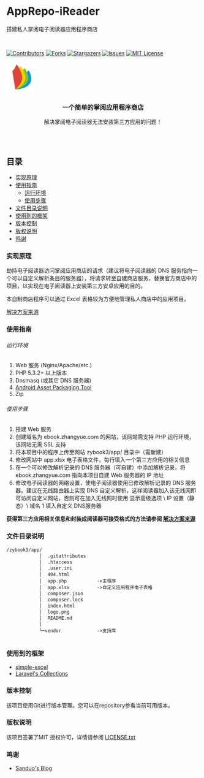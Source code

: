 

# AppRepo-iReader

搭建私人掌阅电子阅读器应用程序商店

<br />

<p align="center">
  
<!-- PROJECT SHIELDS -->

[![Contributors][contributors-shield]][contributors-url]
[![Forks][forks-shield]][forks-url]
[![Stargazers][stars-shield]][stars-url]
[![Issues][issues-shield]][issues-url]
[![MIT License][license-shield]][license-url]


<!-- PROJECT LOGO -->
  
  <a href="https://github.com/RoyLaw/AppRepo-iReader">
    <img src="logo.png" alt="Logo" width="80" height="80">
  </a>

  <h3 align="center">一个简单的掌阅应用程序商店</h3>
  <p align="center">
    解决掌阅电子阅读器无法安装第三方应用的问题！
    <br />

  </p>

</p>

<br />
<br />
 
## 目录

- [实现原理](#实现原理)
- [使用指南](#使用指南)
  - [运行环境](#运行环境)
  - [使用步骤](#使用步骤)
- [文件目录说明](#文件目录说明)
- [使用到的框架](#使用到的框架)
- [版本控制](#版本控制)
- [版权说明](#版权说明)
- [鸣谢](#鸣谢)

### 实现原理

劫持电子阅读器访问掌阅应用商店的请求（建议将电子阅读器的 DNS 服务指向一个可以自定义解析条目的服务器），将请求转至自建商店服务，替换官方商店中的项目，以实现在电子阅读器上安装第三方安卓应用的目的。

本自制商店程序可以通过 Excel 表格较为方便地管理私人商店中的应用项目。

[解决方案来源](https://hksanduo.github.io/2021/11/09/2021-11-09-ireader-smart-xs-pro-crack)

### 使用指南


###### 运行环境

1. Web 服务 (Nginx/Apache/etc.)
2. PHP 5.3.2+ 以上版本
3. Dnsmasq (或其它 DNS 服务器)
4. [Android Asset Packaging Tool](https://thismj.cn/2019/03/06/aapt-ming-ling-xing-shi-yong-shi-jian/)
5. Zip

###### 使用步骤

1. 搭建 Web 服务
2. 创建域名为 ebook.zhangyue.com 的网站，该网站需支持 PHP 运行环境，该网站无需 SSL 支持
3. 将本项目中的程序上传至网站 zybook3/app/ 目录中（需新建）
4. 修改网站中 app.xlsx 电子表格文件，每行填入一个第三方应用的相关信息
5. 在一个可以修改解析记录的 DNS 服务器（可自建）中添加解析记录，将 ebook.zhangyue.com 指向本项目自建 Web 服务器的 IP 地址
6. 修改电子阅读器的网络设置，使电子阅读器使用已修改解析记录的 DNS 服务器。建议在无线路由器上实现 DNS 自定义解析，这样阅读器加入该无线网即可访问自定义网站，否则可在加入无线网时使用 显示高级选项 \ IP 设置（静态）\ 域名 1 填入自定义 DNS服务器

**获得第三方应用相关信息和封装成阅读器可接受格式的方法请参阅 [解决方案来源](https://hksanduo.github.io/2021/11/09/2021-11-09-ireader-smart-xs-pro-crack)**

### 文件目录说明

```
/zybook3/app/
            │  .gitattributes
            │  .htaccess
            │  .user.ini
            │  404.html
            │  app.php           ->主程序
            │  app.xlsx          ->自定义应用程序电子表格
            │  composer.json
            │  composer.lock
            │  index.html
            │  logo.png
            │  README.md
            │  
            └─vendor             ->支持库


```


### 使用到的框架

- [simple-excel](https://github.com/spatie/simple-excel)
- [Laravel's Collections](https://github.com/tighten/collect)


### 版本控制

该项目使用Git进行版本管理。您可以在repository参看当前可用版本。


### 版权说明

该项目签署了MIT 授权许可，详情请参阅 [LICENSE.txt](https://github.com/RoyLaw/AppRepo-iReader/blob/main/LICENSE)

### 鸣谢


- [Sanduo's Blog](https://hksanduo.github.io/)


<!-- links -->
[your-project-path]:shaojintian/Best_README_template
[contributors-shield]: https://img.shields.io/github/contributors/RoyLaw/AppRepo-iReader.svg?style=flat-square
[contributors-url]: https://github.com/RoyLaw/AppRepo-iReader/graphs/contributors
[forks-shield]: https://img.shields.io/github/forks/RoyLaw/AppRepo-iReader.svg?style=flat-square
[forks-url]: https://github.com/RoyLaw/AppRepo-iReader/network/members
[stars-shield]: https://img.shields.io/github/stars/RoyLaw/AppRepo-iReader.svg?style=flat-square
[stars-url]: https://github.com/RoyLaw/AppRepo-iReader/stargazers
[issues-shield]: https://img.shields.io/github/issues/RoyLaw/AppRepo-iReader.svg?style=flat-square
[issues-url]: https://img.shields.io/github/issues/RoyLaw/AppRepo-iReader.svg
[license-shield]: https://img.shields.io/github/license/RoyLaw/AppRepo-iReader.svg?style=flat-square
[license-url]: https://github.com/RoyLaw/AppRepo-iReader/blob/master/LICENSE.txt



